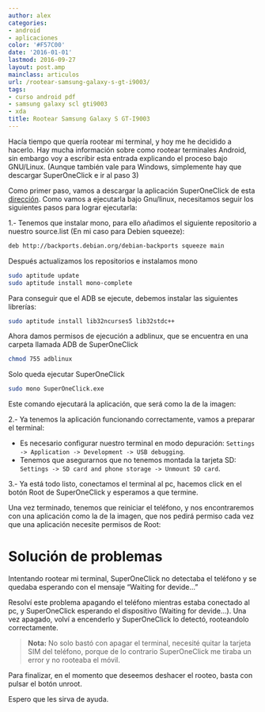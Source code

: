 ```yaml
---
author: alex
categories:
- android
- aplicaciones
color: '#F57C00'
date: '2016-01-01'
lastmod: 2016-09-27
layout: post.amp
mainclass: articulos
url: /rootear-samsung-galaxy-s-gt-i9003/
tags:
- curso android pdf
- samsung galaxy scl gti9003
- xda
title: Rootear Samsung Galaxy S GT-I9003
---
```


Hacía tiempo que quería rootear mi terminal, y hoy me he decidido a hacerlo. Hay mucha información sobre como rootear terminales Android, sin embargo voy a escribir esta entrada explicando el proceso bajo GNU/Linux. (Aunque también vale para Windows, simplemente hay que descargar SuperOneClick e ir al paso 3)

<!--more--><!--ad-->

Como primer paso, vamos a descargar la aplicación SuperOneClick de esta [dirección][1]. Como vamos a ejecutarla bajo Gnu/linux, necesitamos seguir los siguientes pasos para lograr ejecutarla:

1.- Tenemos que instalar mono, para ello añadimos el siguiente repositorio a nuestro source.list (En mi caso para Debien squeeze):

```bash
deb http://backports.debian.org/debian-backports squeeze main
```

Después actualizamos los repositorios e instalamos mono

```bash
sudo aptitude update
sudo aptitude install mono-complete
```

Para conseguir que el ADB se ejecute, debemos instalar las siguientes librerías:

```bash
sudo aptitude install lib32ncurses5 lib32stdc++
```

Ahora damos permisos de ejecución a adblinux, que se encuentra en una carpeta llamada ADB de SuperOneClick

```bash
chmod 755 adblinux
```

Solo queda ejecutar SuperOneClick

```bash
sudo mono SuperOneClick.exe
```

Este comando ejecutará la aplicación, que será como la de la imagen:

<figure>
    <a href="https://1.bp.blogspot.com/-m5BLQYMKlGo/ToIa7Z8PYiI/AAAAAAAAAxg/hp9LVGRaQTQ/s1600/Screenshot-SuperOneClick.png"><amp-img layout="responsive"  height="346" width="800" src="https://1.bp.blogspot.com/-m5BLQYMKlGo/ToIa7Z8PYiI/AAAAAAAAAxg/hp9LVGRaQTQ/s800/Screenshot-SuperOneClick.png"></amp-img></a>
</figure>

2.- Ya tenemos la aplicación funcionando correctamente, vamos a preparar el terminal:

- Es necesario configurar nuestro terminal en modo depuración: `Settings -> Application -> Development -> USB debugging`.
- Tenemos que asegurarnos que no tenemos montada la tarjeta SD: `Settings -> SD card and phone storage -> Unmount SD card`.

3.- Ya está todo listo, conectamos el terminal al pc, hacemos click en el botón Root de SuperOneClick y esperamos a que termine.

Una vez terminado, tenemos que reiniciar el teléfono, y nos encontraremos con una aplicación como la de la imagen, que nos pedirá permiso cada vez que una aplicación necesite permisos de Root:

<figure>
    <a href="https://lh5.googleusercontent.com/-6_6VWUHX_fA/ToIg3Si55bI/AAAAAAAAAxo/aXmmt_TEloU/s800/SC20110927-211316.png"><amp-img layout="responsive" height="800" width="480" src="https://lh5.googleusercontent.com/-6_6VWUHX_fA/ToIg3Si55bI/AAAAAAAAAxo/aXmmt_TEloU/s800/SC20110927-211316.png"></amp-img></a>
</figure>

# Solución de problemas

Intentando rootear mi terminal, SuperOneClick no detectaba el teléfono y se quedaba esperando con el mensaje &#8220;Waiting for devide&#8230;&#8221;

Resolví este problema apagando el teléfono mientras estaba conectado al pc, y SuperOneClick esperando el dispositivo (Waiting for devide&#8230;). Una vez apagado, volví a encenderlo y SuperOneClick lo detectó, rooteandolo correctamente.


> __Nota:__ No solo bastó con apagar el terminal, necesité quitar la tarjeta SIM del teléfono, porque de lo contrario SuperOneClick me tiraba un error y no rooteaba el móvil.

Para finalizar, en el momento que deseemos deshacer el rooteo, basta con pulsar el botón unroot.

Espero que les sirva de ayuda.

 [1]: http://shortfuse.org/?p=80
